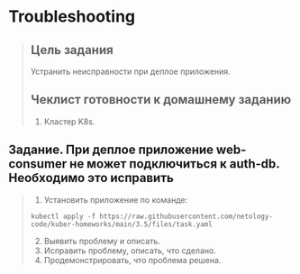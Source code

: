 # Troubleshooting

>## Цель задания
>
>Устранить неисправности при деплое приложения.
>
>## Чеклист готовности к домашнему заданию
>
>1. Кластер K8s.

## Задание. При деплое приложение web-consumer не может подключиться к auth-db. Необходимо это исправить

>1. Установить приложение по команде:
>```shell
>kubectl apply -f https://raw.githubusercontent.com/netology-code/kuber-homeworks/main/3.5/files/task.yaml
>```
>2. Выявить проблему и описать.
>3. Исправить проблему, описать, что сделано.
>4. Продемонстрировать, что проблема решена.
